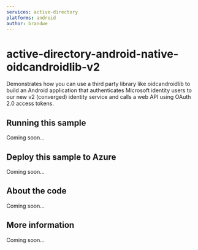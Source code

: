 ```yaml
---
services: active-directory
platforms: android
author: brandwe
---
```


# active-directory-android-native-oidcandroidlib-v2
Demonstrates how you can use a third party library like oidcandroidlib to build an Android application that authenticates Microsoft identity users to our new v2 (converged) identity service and calls a web API using OAuth 2.0 access tokens.
## Running this sample
Coming soon...
## Deploy this sample to Azure
Coming soon...
## About the code
Coming soon...
## More information
Coming soon...

